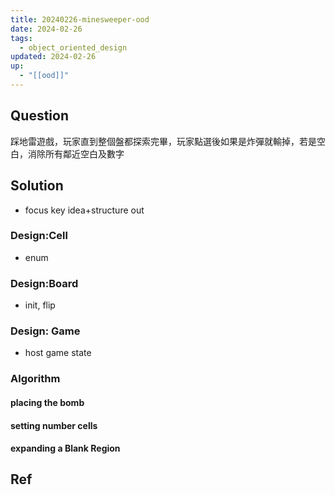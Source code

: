 ```yaml
---
title: 20240226-minesweeper-ood
date: 2024-02-26
tags:
  - object_oriented_design
updated: 2024-02-26
up:
  - "[[ood]]"
---
```

## Question
踩地雷遊戲，玩家直到整個盤都探索完畢，玩家點選後如果是炸彈就輸掉，若是空白，消除所有鄰近空白及數字
## Solution
- focus key idea+structure out
### Design:Cell
- enum
### Design:Board
- init, flip
### Design: Game
- host game state
### Algorithm
#### placing the bomb
#### setting number cells
#### expanding a Blank Region


## Ref
